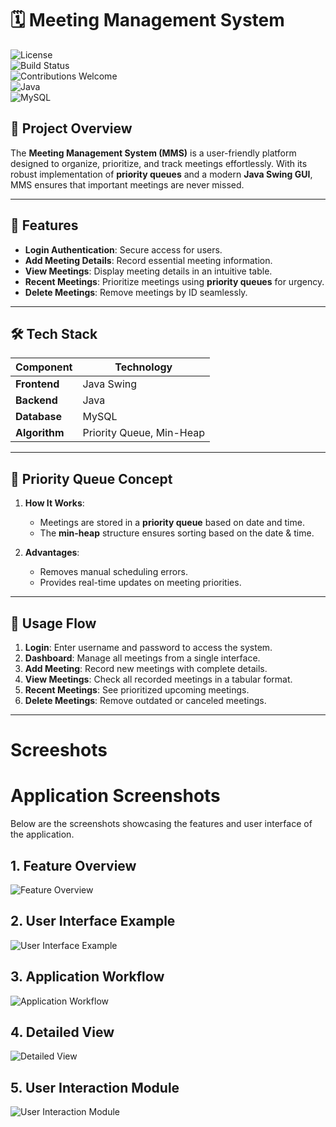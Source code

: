 # 🗓️ Meeting Management System  

![License](https://img.shields.io/badge/license-MIT-blue)  
![Build Status](https://img.shields.io/badge/build-passing-brightgreen)  
![Contributions Welcome](https://img.shields.io/badge/contributions-welcome-orange)  
![Java](https://img.shields.io/badge/Java-v17-blue)  
![MySQL](https://img.shields.io/badge/Database-MySQL-blue)  

## 📌 Project Overview  
The **Meeting Management System (MMS)** is a user-friendly platform designed to organize, prioritize, and track meetings effortlessly. With its robust implementation of **priority queues** and a modern **Java Swing GUI**, MMS ensures that important meetings are never missed.

---

## 🚀 Features  
- **Login Authentication**: Secure access for users.  
- **Add Meeting Details**: Record essential meeting information.  
- **View Meetings**: Display meeting details in an intuitive table.  
- **Recent Meetings**: Prioritize meetings using **priority queues** for urgency.  
- **Delete Meetings**: Remove meetings by ID seamlessly.  

---

## 🛠 Tech Stack  

| Component           | Technology           |  
|---------------------|----------------------|  
| **Frontend**        | Java Swing           |  
| **Backend**         | Java                |  
| **Database**        | MySQL               |  
| **Algorithm**       | Priority Queue, Min-Heap |  

---


## 🔑 Priority Queue Concept  

1. **How It Works**:  
   - Meetings are stored in a **priority queue** based on date and time.  
   - The **min-heap** structure ensures sorting based on the date & time.  

2. **Advantages**:  
   - Removes manual scheduling errors.  
   - Provides real-time updates on meeting priorities.  

---

## 🚀 Usage Flow  
1. **Login**: Enter username and password to access the system.  
2. **Dashboard**: Manage all meetings from a single interface.  
3. **Add Meeting**: Record new meetings with complete details.  
4. **View Meetings**: Check all recorded meetings in a tabular format.  
5. **Recent Meetings**: See prioritized upcoming meetings.  
6. **Delete Meetings**: Remove outdated or canceled meetings.

---
# Screeshots

# Application Screenshots  

Below are the screenshots showcasing the features and user interface of the application.  

## 1. Feature Overview  
![Feature Overview](https://github.com/user-attachments/assets/dea9589c-31e9-4d24-a5f5-658cf5a56b66)  

## 2. User Interface Example  
![User Interface Example](https://github.com/user-attachments/assets/3588c655-d401-4ea7-89f3-15dd2b95fc27)  

## 3. Application Workflow  
![Application Workflow](https://github.com/user-attachments/assets/e485a3b1-1a1f-4d6b-963b-604dfd84dfc9)  

## 4. Detailed View  
![Detailed View](https://github.com/user-attachments/assets/c32ea3c6-a211-49d8-8b7b-42803d9b0bb1)  

## 5. User Interaction Module  
![User Interaction Module](https://github.com/user-attachments/assets/7fed1f4f-d6a2-4ea9-8fe3-eb67a3baf728)  
